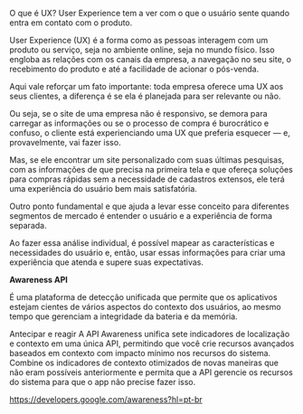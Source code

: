 O que é UX? User Experience tem a ver com o que o usuário sente quando entra em contato com o produto. 

User Experience (UX) é a forma como as pessoas interagem com um produto ou serviço, seja no ambiente online, seja no mundo físico. Isso engloba as relações com os canais da empresa, a navegação no seu site, o recebimento do produto e até a facilidade de acionar o pós-venda.

Aqui vale reforçar um fato importante: toda empresa oferece uma UX aos seus clientes, a diferença é se ela é planejada para ser relevante ou não.

Ou seja, se o site de uma empresa não é responsivo, se demora para carregar as informações ou se o processo de compra é burocrático e confuso, o cliente está experienciando uma UX que preferia esquecer — e, provavelmente, vai fazer isso.

Mas, se ele encontrar um site personalizado com suas últimas pesquisas, com as informações de que precisa na primeira tela e que ofereça soluções para compras rápidas sem a necessidade de cadastros extensos, ele terá uma experiência do usuário bem mais satisfatória.

Outro ponto fundamental e que ajuda a levar esse conceito para diferentes segmentos de mercado é entender o usuário e a experiência de forma separada.

Ao fazer essa análise individual, é possível mapear as características e necessidades do usuário e, então, usar essas informações para criar uma experiência que atenda e supere suas expectativas.

**Awareness API**

É uma plataforma de detecção unificada que permite que os aplicativos estejam cientes de vários aspectos do contexto dos usuários, ao mesmo tempo que gerenciam a integridade da bateria e da memória.

Antecipar e reagir
A API Awareness unifica sete indicadores de localização e contexto em uma única API, permitindo que você crie recursos avançados baseados em contexto com impacto mínimo nos recursos do sistema. Combine os indicadores de contexto otimizados de novas maneiras que não eram possíveis anteriormente e permita que a API gerencie os recursos do sistema para que o app não precise fazer isso.

https://developers.google.com/awareness?hl=pt-br


